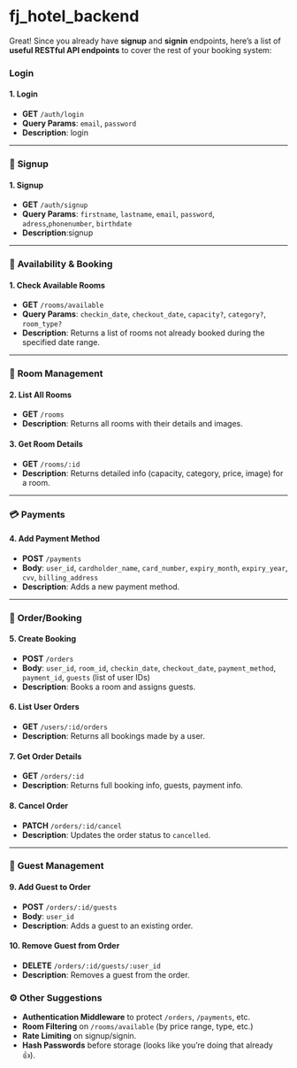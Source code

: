 # fj_hotel_backend

Great! Since you already have **signup** and **signin** endpoints, here’s a list of **useful RESTful API endpoints** to cover the rest of your booking system:


###  **Login**

#### 1. **Login**

* **GET** `/auth/login`
* **Query Params**: `email`, `password`
* **Description**: login

---

### 📅 **Signup**

#### 1. **Signup**

* **GET** `/auth/signup`
* **Query Params**: `firstname`, `lastname`, `email`, `password`, `adress`,`phonenumber`, `birthdate`
* **Description**:signup 

---
### 📅 **Availability & Booking**

#### 1. **Check Available Rooms**

* **GET** `/rooms/available`
* **Query Params**: `checkin_date`, `checkout_date`, `capacity?`, `category?`, `room_type?`
* **Description**: Returns a list of rooms not already booked during the specified date range.

---

### 🏨 **Room Management**

#### 2. **List All Rooms**

* **GET** `/rooms`
* **Description**: Returns all rooms with their details and images.

#### 3. **Get Room Details**

* **GET** `/rooms/:id`
* **Description**: Returns detailed info (capacity, category, price, image) for a room.

---

### 💳 **Payments**

#### 4. **Add Payment Method**

* **POST** `/payments`
* **Body**: `user_id`, `cardholder_name`, `card_number`, `expiry_month`, `expiry_year`, `cvv`, `billing_address`
* **Description**: Adds a new payment method.

---

### 🛒 **Order/Booking**

#### 5. **Create Booking**

* **POST** `/orders`
* **Body**: `user_id`, `room_id`, `checkin_date`, `checkout_date`, `payment_method`, `payment_id`, `guests` (list of user IDs)
* **Description**: Books a room and assigns guests.

#### 6. **List User Orders**

* **GET** `/users/:id/orders`
* **Description**: Returns all bookings made by a user.

#### 7. **Get Order Details**

* **GET** `/orders/:id`
* **Description**: Returns full booking info, guests, payment info.

#### 8. **Cancel Order**

* **PATCH** `/orders/:id/cancel`
* **Description**: Updates the order status to `cancelled`.

---

### 👥 **Guest Management**

#### 9. **Add Guest to Order**

* **POST** `/orders/:id/guests`
* **Body**: `user_id`
* **Description**: Adds a guest to an existing order.

#### 10. **Remove Guest from Order**

* **DELETE** `/orders/:id/guests/:user_id`
* **Description**: Removes a guest from the order.




### ⚙️ Other Suggestions

* **Authentication Middleware** to protect `/orders`, `/payments`, etc.
* **Room Filtering** on `/rooms/available` (by price range, type, etc.)
* **Rate Limiting** on signup/signin.
* **Hash Passwords** before storage (looks like you’re doing that already 👍).

